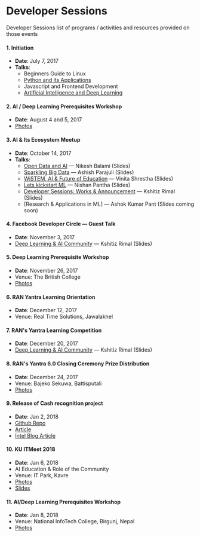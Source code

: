 # Developer Sessions

Developer Sessions list of programs / activities and resources provided on those events

#### 1. Initiation
- **Date**: July 7, 2017
- **Talks**:
   - Beginners Guide to Linux 
   - [Python and its Applications](sessions/session-1/slides/Python%20and%20its%20applications.pdf)
   - Javascript and Frontend Development
   - [Artificial Intelligence and Deep Learning](sessions/session-1/slides/AI.pdf)

#### 2. AI / Deep Learning Prerequisites Workshop
- **Date**: August 4 and 5, 2017
- [Photos](https://drive.google.com/drive/folders/0B3P-rtZ-CedrLWFGdjNCUzFLZk0)

#### 3. AI & Its Ecosystem Meetup
- **Date**: October 14, 2017
- **Talks**:
	- [Open Data and AI](sessions/october14/open_data/open_data.pdf) — Nikesh Balami (Slides)
	- [Sparkling Big Data](sessions/october14/big_data/big_data.pdf) — Ashish Parajuli (Slides)
	- [WiSTEM, AI & Future of Education](sessions/october14/wistem/wistem.ppt) — Vinita Shrestha (Slides)
	- [Lets kickstart ML](http://www.nishanpantha.com.np/lets-kickstart-ml/) — Nishan Pantha (Slides)
	- [Developer Sessions: Works & Announcement](sessions/october14/announcement/slides.pptx) — Kshitiz Rimal (Slides)
	- [Research & Applications in ML] — Ashok Kumar Pant (Slides coming soon)

#### 4. Facebook Developer Circle — Guest Talk
- **Date**: November 3, 2017
- [Deep Learning & AI Community](sessions/facebook_circle/ai_community.pptx) — Kshitiz Rimal (Slides)


#### 5. Deep Learning Prerequisite Workshop
- **Date**: November 26, 2017
- Venue: The British College
- [Photos](https://drive.google.com/drive/folders/1YHJb00Kz2FUpl2-vuCGyGDnu9nHaHCT8?usp=sharing)

#### 6. RAN Yantra Learning Orientation
- **Date**: December 12, 2017
- Venue: Real Time Solutions, Jawalakhel

#### 7. RAN's Yantra Learning Competition
- **Date**: December 20, 2017
- [Deep Learning & AI Community](sessions/facebook_circle/ai_community.pptx) — Kshitiz Rimal (Slides)

#### 8. RAN's Yantra 6.0 Closing Ceremony Prize Distribution
- **Date**: December 24, 2017
- Venue: Bajeko Sekuwa, Battisputali
- [Photos](https://www.facebook.com/kshitizrimal/posts/10155827704367936?pnref=story)

#### 9. Release of Cash recognition project
- **Date**: Jan 2, 2018
- [Github Repo](https://github.com/devSessions/crvi)
- [Article](https://medium.com/deep-learning-journals/practical-lessons-learned-while-implementing-image-classifier-6dc39c6efd7e)
- [Intel Blog Article](https://software.intel.com/en-us/blogs/2017/11/21/cash-recognition-for-the-visually-impaired-using-deep-learning)

#### 10. KU ITMeet 2018
- **Date**: Jan 6, 2018
- AI Education & Role of the Community
- Venue: IT Park, Kavre
- [Photos](https://drive.google.com/open?id=1Ma0ptN0UZ2-zlz8e-abYR0QO7LETscym)
- [Slides](sessions/Jan6/AI_Education.pptx)

#### 11. AI/Deep Learning Prerequisites Workshop
- **Date**: Jan 8, 2018
- Venue: National InfoTech College, Birgunj, Nepal
- [Photos](https://drive.google.com/open?id=1BBP6_LwgH98vHSDL9oA3QGBulerf4gJ3)